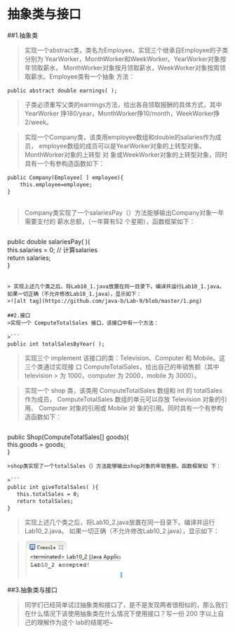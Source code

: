 # 抽象类与接口 
##1.抽象类 
>实现一个abstract类，类名为Employee。实现三个继承自Employee的子类分别为 YearWorker，MonthWorker和WeekWorker。YearWorker对象按年领取薪水， MonthWorker对象按月领取薪水，WeekWorker对象按周领取薪水。Employee类有一个抽象 方法： 

```
public abstract double earnings( ); 
```

>子类必须重写父类的earnings方法，给出各自领取报酬的具体方式，其中YearWorker 挣180/year，MonthWorker挣10/month，WeekWorker挣2/week。 

>实现一个Company类，该类用employee数组和double的salaries作为成员， employee数组的成员可以是YearWorker对象的上转型对象、MonthWorker对象的上转型
>对 象或WeekWorker对象的上转型对象，同时具有一个有参构造函数如下： 

```
public Company(Employee[ ] employee){
    this.employee=employee;
} 
 
 ```
 
>Company类实现了一个salariesPay（）方法能够输出Company对象一年需要支付的 薪水总额，（一年算有52 个星期），函数框架如下： 
 
>```
 public double salariesPay( ){       
      this.salaries = 0;  // 计算salaries       
      return salaries;    
 } 
 ```
 
> 实现上述几个类之后，将Lab10_1.java放置在同一目录下。编译并运行Lab10_1.java。 如果一切正确（不允许修改Lab10_1.java），显示如下： 
>![alt tag](https://github.com/java-b/Lab-9/blob/master/1.png)
 
##2.接口 
>实现一个 ComputeTotalSales 接口，该接口中有一个方法： 

>```
public int totalSalesByYear( ); 
```

>实现三个 implement 该接口的类：Television、Computer 和 Mobile。这三个类通过实现接 口 ComputeTotalSales，给出自己的年销售额（其中 television >
>为 1000，computer 为 2000，mobile 为 3000）。 

>实现一个 shop 类，该类用 ComputeTotalSales 数组和 int 的 totalSales 作为成员， ComputeTotalSales 数组的单元可以存放 Television 对象的引用、
>Computer 对象的引用或 Mobile 对 象的引用。同时具有一个有参构造函数如下： 

>```
public Shop(ComputeTotalSales[] goods){   
    this.goods = goods;  
} 
 ```
 >shop类实现了一个totalSales（）方法能够输出shop对象的年销售额。函数框架如 下：  
 
 >```
 public int giveTotalSales( ){
    this.totalSales = 0;        
    return totalSales;  
 } 
 ```
 
 >实现上述几个类之后，将Lab10_2.java放置在同一目录下。编译并运行Lab10_2.java。 如果一切正确（不允许修改Lab10_2.java），显示如下：  
 
 >![alt tag](https://github.com/java-b/Lab-9/blob/master/2.png)
 
##3.抽象类与接口
>同学们已经简单试过抽象类和接口了，是不是发现两者很相似的，那么我们在什么情况下该使用抽象类在什么情况下使用接口？写一份 200 字以上自己的理解作为这个 
>lab的结尾吧~ 
